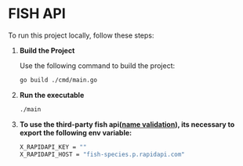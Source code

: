 # FISH API

To run this project locally, follow these steps:

1. **Build the Project**

   Use the following command to build the project:

   ```bash
   go build ./cmd/main.go

2. **Run the executable**

   ```bash
   ./main

2. **To use the third-party fish api([name validation](https://rapidapi.com/myapos--FqlEzvrlv/api/fish-species)), its necessary to export the following env variable:**

   ```bash
   X_RAPIDAPI_KEY = ""
   X_RAPIDAPI_HOST = "fish-species.p.rapidapi.com"

